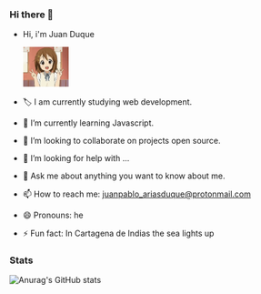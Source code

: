 ### Hi there 👋

- Hi, i'm Juan Duque 
    
    <img src="img/k-on-yui-hirasawa.gif" width="80px">
 
- 🏷 I am currently studying web development.
- 🌱 I’m currently learning Javascript.                         
- 👯 I’m looking to collaborate on projects open source.
- 🤔 I’m looking for help with ...
- 💬 Ask me about anything you want to know about me.
- 📫 How to reach me: juanpablo_ariasduque@protonmail.com
- 😄 Pronouns: he
- ⚡ Fun fact: In Cartagena de Indias the sea lights up

### Stats

![Anurag's GitHub stats](https://github-readme-stats.vercel.app/api?username=Boudgnosis&show_icons=true&theme=radical)







